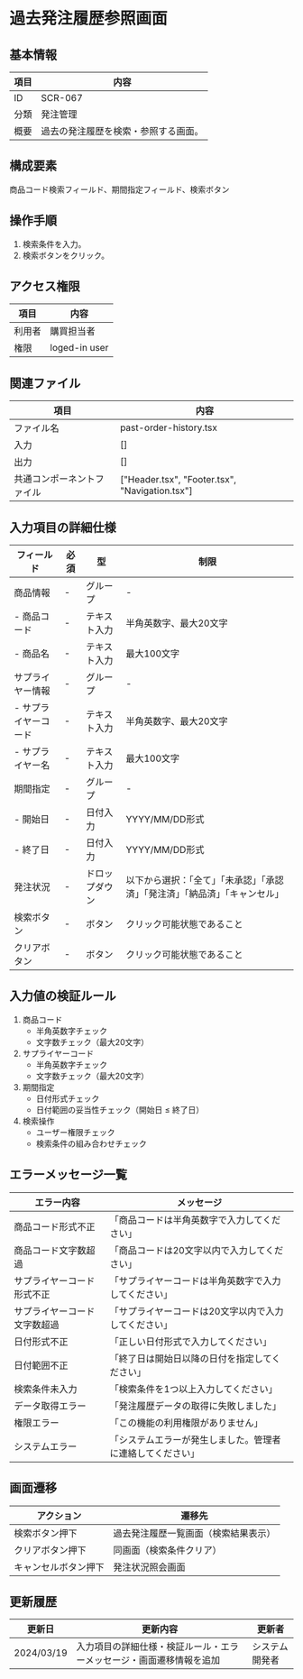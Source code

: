 # 過去発注履歴参照画面

## 基本情報
| 項目 | 内容 |
|------|------|
| ID | SCR-067 |
| 分類 | 発注管理 |
| 概要 | 過去の発注履歴を検索・参照する画面。 |

## 構成要素
商品コード検索フィールド、期間指定フィールド、検索ボタン

## 操作手順
1. 検索条件を入力。
2. 検索ボタンをクリック。

## アクセス権限
| 項目 | 内容 |
|------|------|
| 利用者 | 購買担当者 |
| 権限 | loged-in user |

## 関連ファイル
| 項目 | 内容 |
|------|------|
| ファイル名 | past-order-history.tsx |
| 入力 | [] |
| 出力 | [] |
| 共通コンポーネントファイル | [\"Header.tsx\", \"Footer.tsx\", \"Navigation.tsx\"] |

## 入力項目の詳細仕様
| フィールド | 必須 | 型 | 制限 |
|------------|------|-----|------|
| 商品情報 | - | グループ | - |
| - 商品コード | - | テキスト入力 | 半角英数字、最大20文字 |
| - 商品名 | - | テキスト入力 | 最大100文字 |
| サプライヤー情報 | - | グループ | - |
| - サプライヤーコード | - | テキスト入力 | 半角英数字、最大20文字 |
| - サプライヤー名 | - | テキスト入力 | 最大100文字 |
| 期間指定 | - | グループ | - |
| - 開始日 | - | 日付入力 | YYYY/MM/DD形式 |
| - 終了日 | - | 日付入力 | YYYY/MM/DD形式 |
| 発注状況 | - | ドロップダウン | 以下から選択：「全て」「未承認」「承認済」「発注済」「納品済」「キャンセル」 |
| 検索ボタン | - | ボタン | クリック可能状態であること |
| クリアボタン | - | ボタン | クリック可能状態であること |

## 入力値の検証ルール
1. 商品コード
   - 半角英数字チェック
   - 文字数チェック（最大20文字）
2. サプライヤーコード
   - 半角英数字チェック
   - 文字数チェック（最大20文字）
3. 期間指定
   - 日付形式チェック
   - 日付範囲の妥当性チェック（開始日 ≤ 終了日）
4. 検索操作
   - ユーザー権限チェック
   - 検索条件の組み合わせチェック

## エラーメッセージ一覧
| エラー内容 | メッセージ |
|------------|------------|
| 商品コード形式不正 | 「商品コードは半角英数字で入力してください」 |
| 商品コード文字数超過 | 「商品コードは20文字以内で入力してください」 |
| サプライヤーコード形式不正 | 「サプライヤーコードは半角英数字で入力してください」 |
| サプライヤーコード文字数超過 | 「サプライヤーコードは20文字以内で入力してください」 |
| 日付形式不正 | 「正しい日付形式で入力してください」 |
| 日付範囲不正 | 「終了日は開始日以降の日付を指定してください」 |
| 検索条件未入力 | 「検索条件を1つ以上入力してください」 |
| データ取得エラー | 「発注履歴データの取得に失敗しました」 |
| 権限エラー | 「この機能の利用権限がありません」 |
| システムエラー | 「システムエラーが発生しました。管理者に連絡してください」 |

## 画面遷移
| アクション | 遷移先 |
|------------|--------|
| 検索ボタン押下 | 過去発注履歴一覧画面（検索結果表示） |
| クリアボタン押下 | 同画面（検索条件クリア） |
| キャンセルボタン押下 | 発注状況照会画面 |

## 更新履歴
| 更新日 | 更新内容 | 更新者 |
|--------|----------|--------|
| 2024/03/19 | 入力項目の詳細仕様・検証ルール・エラーメッセージ・画面遷移情報を追加 | システム開発者 |
